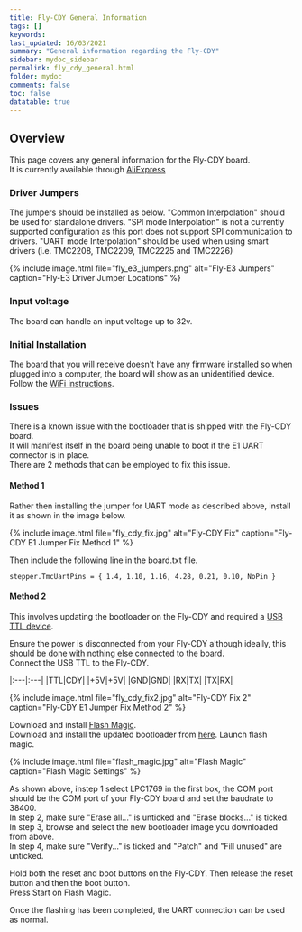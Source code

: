 ```yaml
---
title: Fly-CDY General Information
tags: []
keywords: 
last_updated: 16/03/2021
summary: "General information regarding the Fly-CDY"
sidebar: mydoc_sidebar
permalink: fly_cdy_general.html
folder: mydoc
comments: false
toc: false
datatable: true
---
```


## Overview

This page covers any general information for the Fly-CDY board.  
It is currently available through [AliExpress](https://www.aliexpress.com/item/1005001701631493.html)

### Driver Jumpers

The jumpers should be installed as below. "Common Interpolation" should be used for standalone drivers. "SPI mode Interpolation" is not a currently supported configuration as this port does not support SPI communication to drivers. "UART mode Interpolation" should be used when using smart drivers (i.e. TMC2208, TMC2209, TMC2225 and TMC2226)

{% include image.html file="fly_e3_jumpers.png" alt="Fly-E3 Jumpers" caption="Fly-E3 Driver Jumper Locations" %}

### Input voltage

The board can handle an input voltage up to 32v.

### Initial Installation

The board that you will receive doesn't have any firmware installed so when plugged into a computer, the board will show as an unidentified device.
Follow the [WiFi instructions](fly_cdy_connected_wifi.html).

### Issues

There is a known issue with the bootloader that is shipped with the Fly-CDY board.  
It will manifest itself in the board being unable to boot if the E1 UART connector is in place.  
There are 2 methods that can be employed to fix this issue.  

#### Method 1

Rather then installing the jumper for UART mode as described above, install it as shown in the image below.  

{% include image.html file="fly_cdy_fix.jpg" alt="Fly-CDY Fix" caption="Fly-CDY E1 Jumper Fix Method 1" %}

Then include the following line in the board.txt file.  
```
stepper.TmcUartPins = { 1.4, 1.10, 1.16, 4.28, 0.21, 0.10, NoPin }
```  

#### Method 2

This involves updating the bootloader on the Fly-CDY and required a [USB TTL device](https://www.amazon.co.uk/dp/B00AFRXKFU/ref=cm_sw_em_r_mt_dp_2D8VTXSMW5DWXBT7F9GN).  

Ensure the power is disconnected from your Fly-CDY although ideally, this should be done with nothing else connected to the board.  
Connect the USB TTL to the Fly-CDY.  

<div class="datatable-begin"></div>

|:---|:---|
|TTL|CDY|
|+5V|+5V|
|GND|GND|
|RX|TX|
|TX|RX|

<div class="datatable-end"></div>

{% include image.html file="fly_cdy_fix2.jpg" alt="Fly-CDY Fix 2" caption="Fly-CDY E1 Jumper Fix Method 2" %}

Download and install [Flash Magic](https://www.flashmagictool.com/download.html&d=10.90/FlashMagic.exe).  
Download and install the updated bootloader from [here](https://github.com/FLYmaker/FLY-CDY/blob/master/Bootloader/CDY_bootloader.hex).
Launch flash magic. 

{% include image.html file="flash_magic.jpg" alt="Flash Magic" caption="Flash Magic Settings" %}

As shown above, instep 1 select LPC1769 in the first box, the COM port should be the COM port of your Fly-CDY board and set the baudrate to 38400.  
In step 2, make sure "Erase all..." is unticked and "Erase blocks..." is ticked.  
In step 3, browse and select the new bootloader image you downloaded from above.  
In step 4, make sure "Verify..." is ticked and "Patch" and "Fill unused" are unticked.  

Hold both the reset and boot buttons on the Fly-CDY. Then release the reset button and then the boot button.  
Press Start on Flash Magic.  

Once the flashing has been completed, the UART connection can be used as normal.